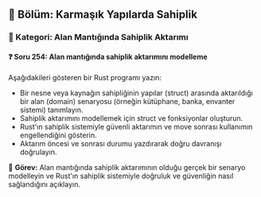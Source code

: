 ## 📘 Bölüm: Karmaşık Yapılarda Sahiplik  
### 🔹 Kategori: Alan Mantığında Sahiplik Aktarımı  
#### ❓ Soru 254: Alan mantığında sahiplik aktarımını modelleme

Aşağıdakileri gösteren bir Rust programı yazın:

- Bir nesne veya kaynağın sahipliğinin yapılar (struct) arasında aktarıldığı bir alan (domain) senaryosu (örneğin kütüphane, banka, envanter sistemi) tanımlayın.
- Sahiplik aktarımını modellemek için struct ve fonksiyonlar oluşturun.
- Rust'ın sahiplik sistemiyle güvenli aktarımın ve move sonrası kullanımın engellendiğini gösterin.
- Aktarım öncesi ve sonrası durumu yazdırarak doğru davranışı doğrulayın.

🔧 **Görev:** Alan mantığında sahiplik aktarımının olduğu gerçek bir senaryo modelleyin ve Rust'ın sahiplik sistemiyle doğruluk ve güvenliğin nasıl sağlandığını açıklayın.
